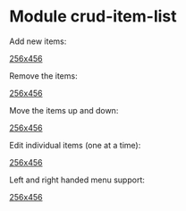 # Module crud-item-list

Add new items:

[256x456](static/create.gif)

Remove the items:

[256x456](static/delete.gif)

Move the items up and down:

[256x456](static/moves.gif)

Edit individual items (one at a time):

[256x456](static/editing.gif)

Left and right handed menu support:

[256x456](static/left_handed.gif)
